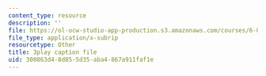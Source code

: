 ```yaml
---
content_type: resource
description: ''
file: https://ol-ocw-studio-app-production.s3.amazonaws.com/courses/6-006-introduction-to-algorithms-spring-2020/300863d48d855d35aba4867a911faf1e_CHhwJjR0mZA.vtt
file_type: application/x-subrip
resourcetype: Other
title: 3play caption file
uid: 300863d4-8d85-5d35-aba4-867a911faf1e
---
```

